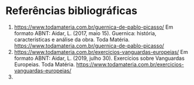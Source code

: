 # Referências bibliográficas
1. https://www.todamateria.com.br/guernica-de-pablo-picasso/
   Em formato ABNT: Aidar, L. (2017, maio 15). Guernica: história, características e análise da obra. Toda Matéria. https://www.todamateria.com.br/guernica-de-pablo-picasso/
2. https://www.todamateria.com.br/exercicios-vanguardas-europeias/
   Em formato ABNT: Aidar, L. (2019, julho 30). Exercícios sobre Vanguardas Europeias. Toda Matéria. https://www.todamateria.com.br/exercicios-vanguardas-europeias/
3. 
